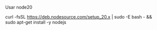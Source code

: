 Usar node20

curl -fsSL https://deb.nodesource.com/setup_20.x | sudo -E bash - &&\
sudo apt-get install -y nodejs